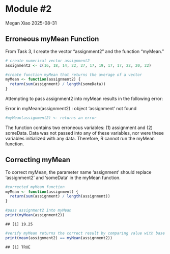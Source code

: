 Module \#2
================
Megan Xiao
2025-08-31

## Erroneous myMean Function

From Task 3, I create the vector “assignment2” and the function
“myMean.”

``` r
# create numerical vector assignment2
assignment2 <- c(16, 18, 14, 22, 27, 17, 19, 17, 17, 22, 20, 22)

#create function myMean that returns the average of a vector
myMean <- function(assignment2) {
  return(sum(assignment) / length(someData))
}
```

Attempting to pass assignment2 into myMean results in the following
error:

Error in myMean(assignment2) : object ‘assignment’ not found

``` r
#myMean(assignment2) <- returns an error
```

The function contains two erroneous variables: (1) assignment and (2)
someData. Data was not passed into any of these variables, nor were
these variables initialized with any data. Therefore, R cannot run the
myMean function.

## Correcting myMean

To correct myMean, the parameter name ‘assignment’ should replace
‘assignment2’ and ‘someData’ in the myMean function.

``` r
#corrected myMean function
myMean <- function(assignment) {
  return(sum(assignment) / length(assignment))
}

#pass assignment2 into myMean
print(myMean(assignment2))
```

    ## [1] 19.25

``` r
#verify myMean returns the correct result by comparing value with base R mean function
print(mean(assignment2) == myMean(assignment2))
```

    ## [1] TRUE
